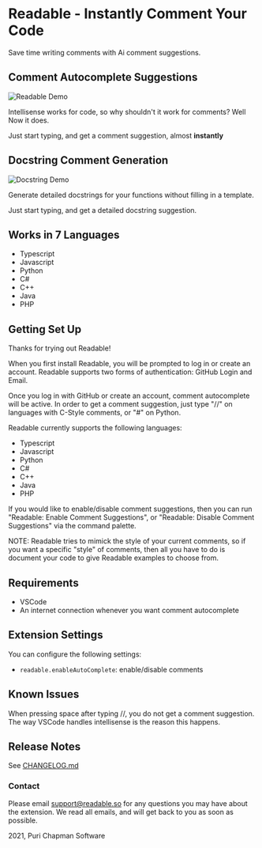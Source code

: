 # Readable - Instantly Comment Your Code

Save time writing comments with Ai comment suggestions.

## Comment Autocomplete Suggestions

![Readable Demo](./assets/final_video.gif)

Intellisense works for code, so why shouldn't it work for comments? Well Now it does.

Just start typing, and get a comment suggestion, almost **instantly**

## Docstring Comment Generation

![Docstring Demo](./assets/docstring_demo.gif)

Generate detailed docstrings for your functions without filling in a template.

Just start typing, and get a detailed docstring suggestion.

## Works in 7 Languages

- Typescript
- Javascript
- Python
- C#
- C++
- Java
- PHP

## Getting Set Up

Thanks for trying out Readable!

When you first install Readable, you will be prompted to log in or create an account. Readable supports two forms of authentication: GitHub Login and Email.

Once you log in with GitHub or create an account, comment autocomplete will be active. In order to get a comment suggestion, just type "//" on languages with C-Style comments, or "#" on Python.

Readable currently supports the following languages:

- Typescript
- Javascript
- Python
- C#
- C++
- Java
- PHP

If you would like to enable/disable comment suggestions, then you can run "Readable: Enable Comment Suggestions", or "Readable: Disable Comment Suggestions" via the command palette.

NOTE: Readable tries to mimick the style of your current comments, so if you want a specific "style" of comments, then all you have to do is document your code to give Readable examples to choose from.

## Requirements

- VSCode
- An internet connection whenever you want comment autocomplete

## Extension Settings

You can configure the following settings:

- `readable.enableAutoComplete`: enable/disable comments

## Known Issues

When pressing space after typing //, you do not get a comment suggestion. The way VSCode handles intellisense is the reason this happens.

## Release Notes

See [CHANGELOG.md](/CHANGELOG.md)

### Contact

Please email support@readable.so for any questions you may have about the extension. We read all emails, and will get back to you as soon as possible.

2021, Puri Chapman Software
